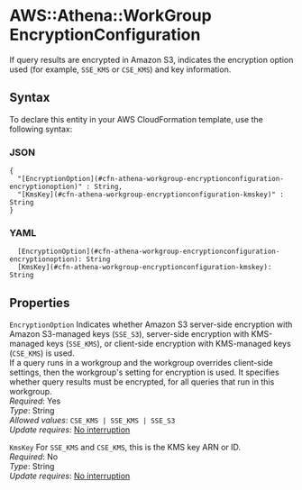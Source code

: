 # AWS::Athena::WorkGroup EncryptionConfiguration<a name="aws-properties-athena-workgroup-encryptionconfiguration"></a>

If query results are encrypted in Amazon S3, indicates the encryption option used \(for example, `SSE_KMS` or `CSE_KMS`\) and key information\.

## Syntax<a name="aws-properties-athena-workgroup-encryptionconfiguration-syntax"></a>

To declare this entity in your AWS CloudFormation template, use the following syntax:

### JSON<a name="aws-properties-athena-workgroup-encryptionconfiguration-syntax.json"></a>

```
{
  "[EncryptionOption](#cfn-athena-workgroup-encryptionconfiguration-encryptionoption)" : String,
  "[KmsKey](#cfn-athena-workgroup-encryptionconfiguration-kmskey)" : String
}
```

### YAML<a name="aws-properties-athena-workgroup-encryptionconfiguration-syntax.yaml"></a>

```
  [EncryptionOption](#cfn-athena-workgroup-encryptionconfiguration-encryptionoption): String
  [KmsKey](#cfn-athena-workgroup-encryptionconfiguration-kmskey): String
```

## Properties<a name="aws-properties-athena-workgroup-encryptionconfiguration-properties"></a>

`EncryptionOption` <a name="cfn-athena-workgroup-encryptionconfiguration-encryptionoption"></a>
Indicates whether Amazon S3 server\-side encryption with Amazon S3\-managed keys \(`SSE_S3`\), server\-side encryption with KMS\-managed keys \(`SSE_KMS`\), or client\-side encryption with KMS\-managed keys \(`CSE_KMS`\) is used\.  
If a query runs in a workgroup and the workgroup overrides client\-side settings, then the workgroup's setting for encryption is used\. It specifies whether query results must be encrypted, for all queries that run in this workgroup\.  
_Required_: Yes  
_Type_: String  
_Allowed values_: `CSE_KMS | SSE_KMS | SSE_S3`  
_Update requires_: [No interruption](https://docs.aws.amazon.com/AWSCloudFormation/latest/UserGuide/using-cfn-updating-stacks-update-behaviors.html#update-no-interrupt)

`KmsKey` <a name="cfn-athena-workgroup-encryptionconfiguration-kmskey"></a>
For `SSE_KMS` and `CSE_KMS`, this is the KMS key ARN or ID\.  
_Required_: No  
_Type_: String  
_Update requires_: [No interruption](https://docs.aws.amazon.com/AWSCloudFormation/latest/UserGuide/using-cfn-updating-stacks-update-behaviors.html#update-no-interrupt)
